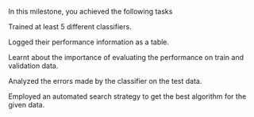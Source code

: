 In this milestone, you achieved the following tasks

Trained at least 5 different classifiers.

Logged their performance information as a table.

Learnt about the importance of evaluating the performance on train and validation data.

Analyzed the errors made by the classifier on the test data.

Employed an automated search strategy to get the best algorithm for the given data.